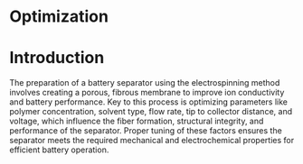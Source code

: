 # Optimization
# Introduction
The preparation of a battery separator using the electrospinning method involves creating a porous, fibrous membrane to improve ion conductivity and battery performance. Key to this process is optimizing parameters like polymer concentration, solvent type, flow rate, tip to collector distance, and voltage, which influence the fiber formation, structural integrity, and performance of the separator. Proper tuning of these factors ensures the separator meets the required mechanical and electrochemical properties for efficient battery operation.
